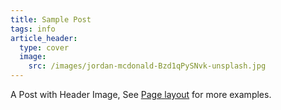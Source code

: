 ```yaml
---
title: Sample Post
tags: info
article_header:
  type: cover
  image:
    src: /images/jordan-mcdonald-Bzd1qPySNvk-unsplash.jpg
---
```


A Post with Header Image, See [Page layout](https://kitian616.github.io/jekyll-TeXt-theme/samples.html#page-layout) for more examples.

<!--more-->
